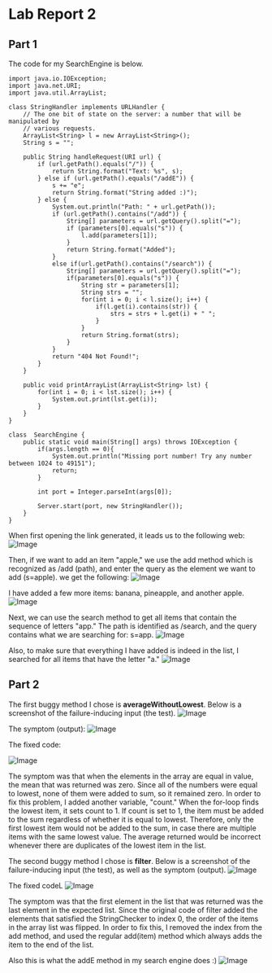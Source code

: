 # **Lab Report 2**

## **Part 1**
The code for my SearchEngine is below.
```
import java.io.IOException;
import java.net.URI;
import java.util.ArrayList;

class StringHandler implements URLHandler {
    // The one bit of state on the server: a number that will be manipulated by
    // various requests.
    ArrayList<String> l = new ArrayList<String>();
    String s = "";
    
    public String handleRequest(URI url) {
        if (url.getPath().equals("/")) {
            return String.format("Text: %s", s);
        } else if (url.getPath().equals("/addE")) {
            s += "e";
            return String.format("String added :)");
        } else {
            System.out.println("Path: " + url.getPath());
            if (url.getPath().contains("/add")) {
                String[] parameters = url.getQuery().split("=");
                if (parameters[0].equals("s")) {
                    l.add(parameters[1]);
                }
                return String.format("Added");
            }
            else if(url.getPath().contains("/search")) {
                String[] parameters = url.getQuery().split("=");
                if(parameters[0].equals("s")) {
                    String str = parameters[1];
                    String strs = "";
                    for(int i = 0; i < l.size(); i++) {
                        if(l.get(i).contains(str)) {
                            strs = strs + l.get(i) + " "; 
                        }
                    }
                    return String.format(strs);
                }
            }
            return "404 Not Found!";
        }
    }

    public void printArrayList(ArrayList<String> lst) {
        for(int i = 0; i < lst.size(); i++) {
            System.out.print(lst.get(i));
        }
    }
}

class  SearchEngine {
    public static void main(String[] args) throws IOException {
        if(args.length == 0){
            System.out.println("Missing port number! Try any number between 1024 to 49151");
            return;
        }

        int port = Integer.parseInt(args[0]);

        Server.start(port, new StringHandler());
    }
}
```
When first opening the link generated, it leads us to the following web:
![Image](https://user-images.githubusercontent.com/47935429/195967456-773e1b46-f297-45eb-acac-f52edfa28ee2.png)

Then, if we want to add an item "apple," we use the add method which is recognized as /add (path), and enter the query as the element we want to add (s=apple).  we get the following:
![Image](https://user-images.githubusercontent.com/47935429/195967494-100344d3-5875-4349-9989-27a1b4569011.png)

I have added a few more items: banana, pineapple, and another apple.
![Image](https://user-images.githubusercontent.com/47935429/195967503-947d10fa-311c-4ba6-a8a9-46ed5135c1ae.png)

Next, we can use the search method to get all items that contain the sequence of letters "app." The path is identified as /search, and the query contains what we are searching for: s=app.
![Image](https://user-images.githubusercontent.com/47935429/195967510-a2f7be5c-8670-4a78-a4e3-a04377c99066.png)

Also, to make sure that everything I have added is indeed in the list, I searched for all items that have the letter "a."
![Image](https://user-images.githubusercontent.com/47935429/195967517-d24fe52c-6d40-4369-81c4-33340b378662.png)


## **Part 2**
The first buggy method I chose is **averageWithoutLowest**. Below is a screenshot of the failure-inducing input (the test).
![Image](https://user-images.githubusercontent.com/47935429/195968156-dd4f4af7-28c2-42b9-8871-dca15c7d9019.png)

The symptom (output):
![Image](https://user-images.githubusercontent.com/47935429/195968301-4121bb7b-fc30-4263-b8ce-213490bd43e6.png)

The fixed code:

![Image](https://user-images.githubusercontent.com/47935429/195968353-227eafb4-b738-49f3-b91d-7c645248982d.png)

The symptom was that when the elements in the array are equal in value, the mean that was returned was zero. Since all of the numbers were equal to lowest, none of them were added to sum, so it remained zero. In order to fix this problem, I added another variable, "count." When the for-loop finds the lowest item, it sets count to 1. If count is set to 1, the item must be added to the sum regardless of whether it is equal to lowest. Therefore, only the first lowest item would not be added to the sum, in case there are multiple items with the same lowest value.
The average returned would be incorrect whenever there are duplicates of the lowest item in the list. 


The second buggy method I chose is **filter**. Below is a screenshot of the failure-inducing input (the test), as well as the symptom (output).
![Image](https://user-images.githubusercontent.com/47935429/195969051-ce79bb08-7b6d-41de-860b-25e7e3dc9c1f.png)

The fixed codeL
![Image](https://user-images.githubusercontent.com/47935429/195969060-e37c3601-e276-4948-81c4-7995b2571320.png)

The symptom was that the first element in the list that was returned was the last element in the expected list. Since the original code of filter added the elements that satisfied the StringChecker to index 0, the order of the items in the array list was flipped. In order to fix this, I removed the index from the add method, and used the regular add(item) method which always adds the item to the end of the list.






Also this is what the addE method in my search engine does :)
![Image](https://user-images.githubusercontent.com/47935429/195969308-f1002a2a-373c-4088-9cb9-92757295667f.png)
